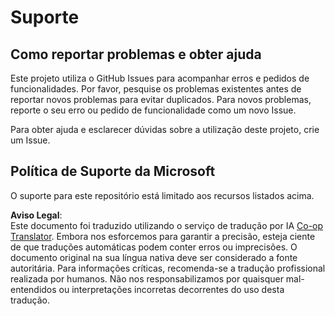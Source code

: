 <!--
CO_OP_TRANSLATOR_METADATA:
{
  "original_hash": "872be8bc1b93ef1dd9ac3d6e8f99f6ab",
  "translation_date": "2025-08-23T23:16:41+00:00",
  "source_file": "SUPPORT.md",
  "language_code": "pt"
}
-->
# Suporte
## Como reportar problemas e obter ajuda  

Este projeto utiliza o GitHub Issues para acompanhar erros e pedidos de funcionalidades. Por favor, pesquise os problemas existentes antes de reportar novos problemas para evitar duplicados. Para novos problemas, reporte o seu erro ou pedido de funcionalidade como um novo Issue.

Para obter ajuda e esclarecer dúvidas sobre a utilização deste projeto, crie um Issue.

## Política de Suporte da Microsoft  

O suporte para este repositório está limitado aos recursos listados acima.

**Aviso Legal**:  
Este documento foi traduzido utilizando o serviço de tradução por IA [Co-op Translator](https://github.com/Azure/co-op-translator). Embora nos esforcemos para garantir a precisão, esteja ciente de que traduções automáticas podem conter erros ou imprecisões. O documento original na sua língua nativa deve ser considerado a fonte autoritária. Para informações críticas, recomenda-se a tradução profissional realizada por humanos. Não nos responsabilizamos por quaisquer mal-entendidos ou interpretações incorretas decorrentes do uso desta tradução.